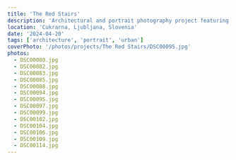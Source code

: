 ```yaml
---
title: 'The Red Stairs'
description: 'Architectural and portrait photography project featuring the iconic red stairs as a striking backdrop, exploring the interplay between human subjects and bold architectural elements.'
location: 'Cukrarna, Ljubljana, Slovenia'
date: '2024-04-20'
tags: ['architecture', 'portrait', 'urban']
coverPhoto: '/photos/projects/The Red Stairs/DSC00095.jpg'
photos:
  - DSC00080.jpg
  - DSC00082.jpg
  - DSC00083.jpg
  - DSC00085.jpg
  - DSC00088.jpg
  - DSC00094.jpg
  - DSC00095.jpg
  - DSC00097.jpg
  - DSC00099.jpg
  - DSC00102.jpg
  - DSC00104.jpg
  - DSC00106.jpg
  - DSC00109.jpg
  - DSC00114.jpg
---
```

